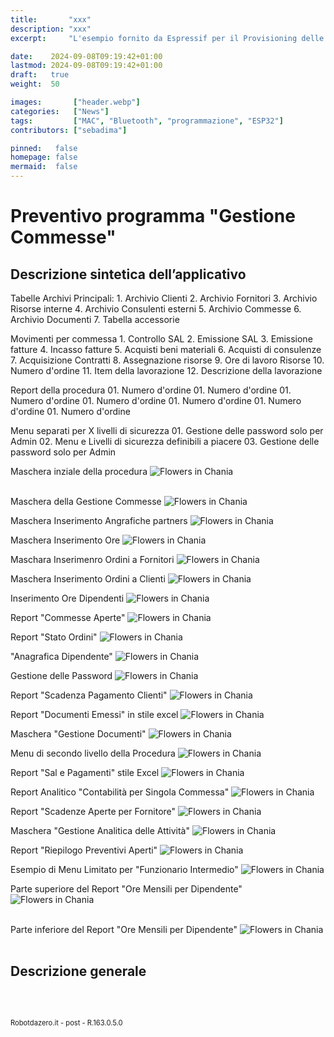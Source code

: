 ```yaml
---
title:       "xxx"
description: "xxx"
excerpt:     "L'esempio fornito da Espressif per il Provisioning delle password Wi-FI con Bluetooth pare non funzionare correttamente su Platformio nella ultima release delle librerie. Vediamo come correggere velocemente questo errore ..."

date:    2024-09-08T09:19:42+01:00
lastmod: 2024-09-08T09:19:42+01:00
draft:   true
weight:  50

images:       ["header.webp"]
categories:   ["News"]
tags:         ["MAC", "Bluetooth", "programmazione", "ESP32"]
contributors: ["sebadima"]

pinned:   false
homepage: false
mermaid:  false
---
```


# Preventivo programma "Gestione Commesse"


## Descrizione sintetica dell’applicativo

Tabelle Archivi Principali:
    1. Archivio Clienti
    2. Archivio Fornitori
    3. Archivio Risorse interne
    4. Archivio Consulenti esterni
    5. Archivio Commesse
    6. Archivio Documenti
    7. Tabella accessorie 

Movimenti per commessa
    1. Controllo SAL
    2. Emissione SAL
    3. Emissione fatture
    4. Incasso fatture
    5. Acquisti beni materiali
    6. Acquisti di consulenze
    7. Acquisizione Contratti
    8. Assegnazione risorse
    9. Ore di lavoro Risorse
    10. Numero d'ordine
    11. Item della lavorazione
    12. Descrizione della lavorazione

Report della procedura
    01. Numero d'ordine
    01. Numero d'ordine
    01. Numero d'ordine
    01. Numero d'ordine
    01. Numero d'ordine
    01. Numero d'ordine
    01. Numero d'ordine

Menu separati per X livelli di sicurezza
    01. Gestione delle password solo per Admin
    02. Menu e Livelli di sicurezza definibili a piacere
    03. Gestione delle password solo per Admin







Maschera inziale della procedura
<img src="images/101.jpg" alt="Flowers in Chania">
<br>
<br>

Maschera della Gestione Commesse
<img src="images/102.jpg" alt="Flowers in Chania">
<br>

Maschera Inserimento Angrafiche partners
<img src="images/103.jpg" alt="Flowers in Chania">
<br>

Maschera Inserimento Ore
<img src="images/104.jpg" alt="Flowers in Chania">
<br>

Maschara Inserimenro Ordini a Fornitori
<img src="images/105.jpg" alt="Flowers in Chania">
<br>

Maschera Inserimento Ordini a Clienti
<img src="images/106.jpg" alt="Flowers in Chania">
<br>

Inserimento Ore Dipendenti
<img src="images/107.jpg" alt="Flowers in Chania">
<br>


Report "Commesse Aperte"
<img src="images/109.jpg" alt="Flowers in Chania">
<br>


Report "Stato Ordini"
<img src="images/111.jpg" alt="Flowers in Chania">
<br>

"Anagrafica Dipendente"
<img src="images/112.jpg" alt="Flowers in Chania">
<br>

Gestione delle Password
<img src="images/113.jpg" alt="Flowers in Chania">
<br>

Report "Scadenza Pagamento Clienti"
<img src="images/114.jpg" alt="Flowers in Chania">
<br>

Report "Documenti Emessi" in stile excel
<img src="images/115.jpg" alt="Flowers in Chania">
<br>

Maschera "Gestione Documenti"
<img src="images/116.jpg" alt="Flowers in Chania">
<br>

Menu di secondo livello della Procedura
<img src="images/117.jpg" alt="Flowers in Chania">
<br>

Report "Sal e Pagamenti" stile Excel 
<img src="images/118.jpg" alt="Flowers in Chania">

Report Analitico "Contabilità per Singola Commessa"
<img src="images/119.jpg" alt="Flowers in Chania">


Report "Scadenze Aperte per Fornitore"
<img src="images/120.jpg" alt="Flowers in Chania">

Maschera "Gestione Analitica delle Attività"
<img src="images/122.jpg" alt="Flowers in Chania">




Report "Riepilogo Preventivi Aperti"
<img src="images/123.jpg" alt="Flowers in Chania">

Esempio di Menu Limitato per "Funzionario Intermedio"
<img src="images/124.jpg" alt="Flowers in Chania">




Parte superiore del Report "Ore Mensili per Dipendente"
<img src="images/2001.jpeg" alt="Flowers in Chania">
<br>
<br>

Parte inferiore del Report "Ore Mensili per Dipendente"
<img src="images/2002.jpeg" alt="Flowers in Chania">
<br>
<br>



## Descrizione generale


<br>
<br>
<p style="font-size: 0.80em;">Robotdazero.it - post - R.163.0.5.0</p>

